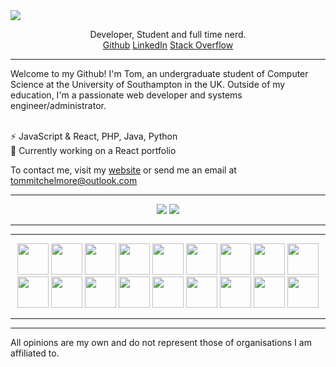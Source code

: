 
<img src="https://i.imgur.com/DbbDBzG.png">
<p align='center'>
Developer, Student and full time nerd. <br>
<a href="https://github.com/tommitchelmore">Github</a>
<a href="https://www.linkedin.com/in/thomas-mitchelmore-3a3814175/">LinkedIn</a>
<a href="https://stackoverflow.com/users/8671742/tom-mitchelmore">Stack Overflow</a>
</p>
<hr>
Welcome to my Github!  I'm Tom, an undergraduate student of Computer Science at the University of Southampton in the UK.  Outside of my education, I'm a passionate web developer and systems engineer/administrator.<br><br>

⚡ JavaScript & React, PHP, Java, Python<br>
💬 Currently working on a React portfolio

To contact me, visit my <a href="https://tommitchelmore.me">website</a> or send me an email at <a href="mailto:tommitchelmore@outlook.com?subject=👋 I saw you on Github!">tommitchelmore@outlook.com</a>

<hr>

<p align="center">
  <img src='https://github-readme-stats.vercel.app/api?username=tommitchelmore&show_icons=true'>
  <img src='https://github-readme-stats.vercel.app/api/top-langs/?username=tommitchelmore&layout=compact'>
</p>

<hr><hr>

<p align="center">
  <img src="https://devicons.github.io/devicon/devicon.git/icons/typescript/typescript-original.svg" width="50">
  <img src="https://devicons.github.io/devicon/devicon.git/icons/react/react-original-wordmark.svg" width="50">
  <img src="https://devicons.github.io/devicon/devicon.git/icons/sass/sass-original.svg" width="50">
  <img src="https://devicons.github.io/devicon/devicon.git/icons/webpack/webpack-original.svg" width="50">
  <img src="https://devicons.github.io/devicon/devicon.git/icons/git/git-original-wordmark.svg" width="50">
  <img src="https://devicons.github.io/devicon/devicon.git/icons/php/php-original.svg" width="50">
  <img src="https://devicons.github.io/devicon/devicon.git/icons/python/python-original.svg" width="50">
  <img src="https://devicons.github.io/devicon/devicon.git/icons/npm/npm-original-wordmark.svg" width="50">
  <img src="https://devicons.github.io/devicon/devicon.git/icons/nodejs/nodejs-original-wordmark.svg" width="50">
  <img src="https://devicons.github.io/devicon/devicon.git/icons/linux/linux-original.svg" width="50">
  <img src="https://devicons.github.io/devicon/devicon.git/icons/mongodb/mongodb-original-wordmark.svg" width="50">
  <img src="https://devicons.github.io/devicon/devicon.git/icons/mysql/mysql-original-wordmark.svg" width="50">
  <img src="https://devicons.github.io/devicon/devicon.git/icons/javascript/javascript-original.svg" width="50">
  <img src="https://devicons.github.io/devicon/devicon.git/icons/express/express-original.svg" width="50">
  <img src="https://devicons.github.io/devicon/devicon.git/icons/docker/docker-original.svg" width="50">
  <img src="https://devicons.github.io/devicon/devicon.git/icons/babel/babel-original.svg" width="50">
  <img src="https://devicons.github.io/devicon/devicon.git/icons/html5/html5-original-wordmark.svg" width="50">
  <img src="https://devicons.github.io/devicon/devicon.git/icons/css3/css3-original-wordmark.svg" width="50">
</p>

<hr><hr>

All opinions are my own and do not represent those of organisations I am affiliated to.
